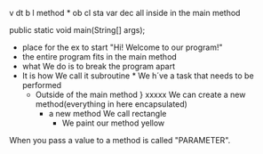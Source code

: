 
v
dt
b
l
method *
ob
cl
sta
var dec
all inside in the main method

public static void main(String[] args);
* place for the ex to start "Hi! Welcome to our program!"
 * the entire program fits in the main method
  * what We do is to break the program apart
   * It is how We call it subroutine
    * We h´ve a task that needs to be performed
     * Outside of the main method } xxxxx
       We can create a new method(everything in here encapsulated)
       * a new method We call rectangle
         - We paint our method yellow
    
When you pass a value to a method is called "PARAMETER".